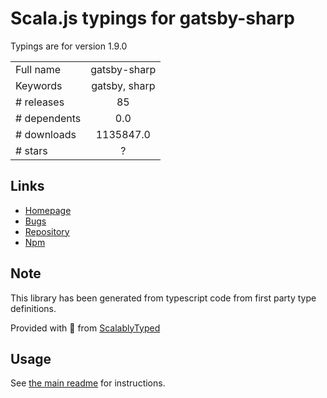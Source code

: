 
# Scala.js typings for gatsby-sharp

Typings are for version 1.9.0



|                    |                 |
| ------------------ | :-------------: |
| Full name          | gatsby-sharp |
| Keywords           | gatsby, sharp |
| # releases         | 85 |
| # dependents       | 0.0 |
| # downloads        | 1135847.0 |
| # stars            | ? |

## Links
- [Homepage](https://github.com/gatsbyjs/gatsby/tree/master/packages/gatsby-sharp#readme)
- [Bugs](https://github.com/gatsbyjs/gatsby/issues)
- [Repository](https://github.com/gatsbyjs/gatsby)
- [Npm](https://www.npmjs.com/package/gatsby-sharp)
    


## Note
This library has been generated from typescript code from first party type definitions.

Provided with :purple_heart: from [ScalablyTyped](https://github.com/oyvindberg/ScalablyTyped)

## Usage
See [the main readme](../../readme.md) for instructions.


